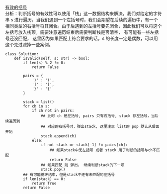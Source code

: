 [有效的括号](https://leetcode-cn.com/problems/valid-parentheses/)    
分析：判断括号的有效性可以使用「栈」这一数据结构来解决，我们对给定的字符串 s 进行遍历，当我们遇到一个左括号时，我们会期望在后续的遍历中，有一个相同类型的右括号将其闭合。由于后遇到的左括号要先闭合，因此我们可以将这个左括号放入栈顶。需要注意遍历结束后需要判断栈是否清空， 有可能有一些左括号还没匹配， 这里因为如果匹配上符合要求的话，s 的长度一定是偶数，可以用这个先过滤掉一些案例。      
```python3
class Solution:
    def isValid(self, s: str) -> bool:
        if len(s) % 2 != 0:
            return False
        
        pairs = {
            ')' : '(',
            ']' : '[',
            '}' : '{'
        }

        stack = list()
        for ch in s:
            if ch not in pairs:
                ## 此时 ch 是左括号, pairs 只有右括号, stack 存左括号，当后续遍历到
                ## 对应的右括号时，弹出stack, 这里注意 list的 pop 默认从后面开始
                stack.append(ch)
            else:
                if not stack or stack[-1] != pairs[ch]:
                    ## 如果stack中无左括号 或者 stack 用于判断的括号与ch不匹配
                    return False
                ## 如果匹配 则 弹出， 继续判断stack的下一项
                stack.pop()
        ## 有可能循环结束，但是stack中还有未匹配的左括号
        if len(stack) == 0:
            return True
        return False
```
